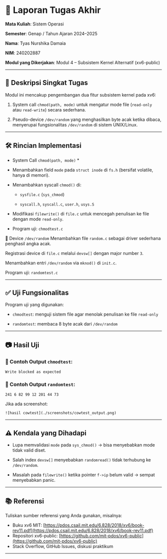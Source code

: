 # 📝 Laporan Tugas Akhir

**Mata Kuliah**: Sistem Operasi

**Semester**: Genap / Tahun Ajaran 2024–2025

**Nama**: Tyas Nurshika Damaia

**NIM**: 240202887

**Modul yang Dikerjakan**:
 Modul 4 – Subsistem Kernel Alternatif (xv6-public)

---

## 📌 Deskripsi Singkat Tugas

Modul ini mencakup pengembangan dua fitur subsistem kernel pada xv6:

  1. System call `chmod(path, mode)` untuk mengatur mode file (`read-only`      atau `read-write`) secara sederhana.

  2. Pseudo-device `/dev/random` yang menghasilkan byte acak ketika             dibaca, menyerupai fungsionalitas `/dev/random` di sistem UNIX/Linux.

---

## 🛠️ Rincian Implementasi

* System Call `chmod(path, mode)` *
* Menambahkan field `mode` pada `struct inode` di `fs.h` (bersifat volatile, hanya di memori).

* Menambahkan syscall `chmod()` di:

  * `sysfile.c` (`sys_chmod`)

  * `syscall.h`, `syscall.c`, `user.h`, `usys.S`

* Modifikasi `filewrite()` di `file.c` untuk mencegah penulisan ke file dengan mode `read-only`.

* Program uji: `chmodtest.c`

🔹 Device `/dev/random`
Menambahkan file `random.c` sebagai driver sederhana penghasil angka acak.

Registrasi device di `file.c` melalui `devsw[]` dengan major number `3`.

Menambahkan entri `/dev/random` via `mknod()` di `init.c`.

Program uji: `randomtest.c`

---

## ✅ Uji Fungsionalitas

Program uji yang digunakan:

* `chmodtest`: menguji sistem file agar menolak penulisan ke file `read-only`

* `randomtest`: membaca 8 byte acak dari `/dev/random`

---

## 📷 Hasil Uji

### 📍 Contoh Output `chmodtest`:

```
Write blocked as expected
```
### 📍 Contoh Output `randomtest`:

```
241 6 82 99 12 201 44 73
```

Jika ada screenshot:

```
![hasil cowtest](./screenshots/cowtest_output.png)
```

---

## ⚠️ Kendala yang Dihadapi

* Lupa memvalidasi `mode` pada `sys_chmod()` → bisa menyebabkan mode tidak valid diset.

* Salah index `devsw[]` menyebabkan `randomread()` tidak terhubung ke `/dev/random`.

* Masalah pada `filewrite()` ketika pointer `f->ip` belum valid → sempat menyebabkan panic.

---

## 📚 Referensi

Tuliskan sumber referensi yang Anda gunakan, misalnya:

* Buku xv6 MIT: [https://pdos.csail.mit.edu/6.828/2018/xv6/book-rev11.pdf](https://pdos.csail.mit.edu/6.828/2018/xv6/book-rev11.pdf)
* Repositori xv6-public: [https://github.com/mit-pdos/xv6-public](https://github.com/mit-pdos/xv6-public)
* Stack Overflow, GitHub Issues, diskusi praktikum

---
